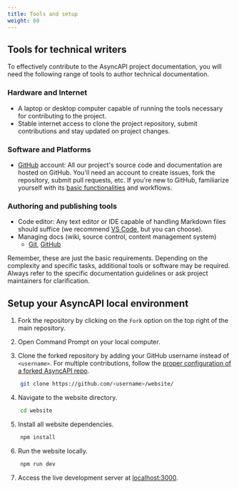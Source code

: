 ```yaml
---
title: Tools and setup
weight: 60
---
```


## Tools for technical writers

To effectively contribute to the AsyncAPI project documentation, you will need the following range of tools to author technical documentation.

### Hardware and Internet
- A laptop or desktop computer capable of running the tools necessary for contributing to the project.
- Stable internet access to clone the project repository, submit contributions and stay updated on project changes.

### Software and Platforms
- [GitHub](https://github.com) account: All our project's source code and documentation are hosted on GitHub. You'll need an account to create issues, fork the repository, submit pull requests, etc. If you're new to GitHub, familiarize yourself with its [basic functionalities](https://docs.github.com/en/get-started) and workflows.

### Authoring and publishing tools
- Code editor:  Any text editor or IDE capable of handling Markdown files should suffice  (we recommend [VS Code](https://code.visualstudio.com), but you can choose).
- Managing docs (wiki, source control, content management system)
    - [Git](https://git-scm.com), [GitHub](https://github.com)

Remember, these are just the basic requirements. Depending on the complexity and specific tasks, additional tools or software may be required. Always refer to the specific documentation guidelines or ask project maintainers for clarification.


## Setup your AsyncAPI local environment
1. Fork the repository by clicking on the `Fork` option on the top right of the main repository.

2. Open Command Prompt on your local computer.

3. Clone the forked repository by adding your GitHub username instead of `<username>`.
   For multiple contributions, follow the [proper configuration of a forked AsyncAPI repo](https://github.com/asyncapi/community/blob/master/git-workflow.md).

```bash
    git clone https://github.com/<username>/website/
```

4. Navigate to the website directory.

```bash
    cd website
```

5. Install all website dependencies. 

```bash
    npm install
```

6. Run the website locally.

```bash
    npm run dev
```

7. Access the live development server at [localhost:3000](http://localhost:3000).

   
